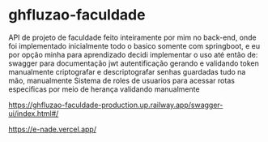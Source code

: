 # ghfluzao-faculdade 
API  de projeto de faculdade feito inteiramente por mim no back-end, onde foi implementado inicialmente todo o basico somente com springboot, e eu por opção minha para aprendizado decidi implementar o uso até então de:
swagger para documentação
jwt autentificação gerando e validando token manualmente criptografar e descriptografar senhas guardadas tudo na mão, manualmente
Sistema de roles de usuarios para acessar rotas especificas por meio de herança validando manualmente

https://ghfluzao-faculdade-production.up.railway.app/swagger-ui/index.html#/

https://e-nade.vercel.app/
